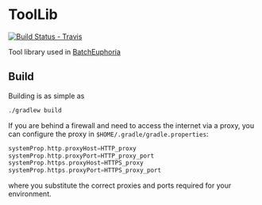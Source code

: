 # ToolLib
[![Build Status - Travis](https://travis-ci.org/eilslabs/RoddyToolLib.svg?branch=develop)](https://travis-ci.org/eilslabs/RoddyToolLib)

Tool library used in [BatchEuphoria](https://github.com/eilslabs/BatchEuphoria)

## Build

Building is as simple as

```bash
./gradlew build
```

If you are behind a firewall and need to access the internet via a proxy, you can configure the proxy in `$HOME/.gradle/gradle.properties`:

```groovy
systemProp.http.proxyHost=HTTP_proxy
systemProp.http.proxyPort=HTTP_proxy_port
systemProp.https.proxyHost=HTTPS_proxy
systemProp.https.proxyPort=HTTPS_proxy_port
```

where you substitute the correct proxies and ports required for your environment.
